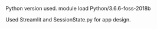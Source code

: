 Python version used.
module load Python/3.6.6-foss-2018b


Used Streamlit and SessionState.py for app design.
